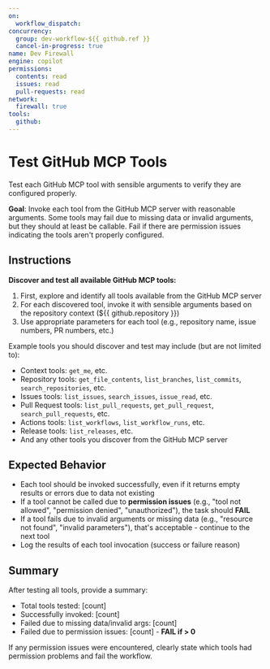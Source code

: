 ```yaml
---
on: 
  workflow_dispatch:
concurrency:
  group: dev-workflow-${{ github.ref }}
  cancel-in-progress: true
name: Dev Firewall
engine: copilot
permissions:
  contents: read
  issues: read
  pull-requests: read
network:
  firewall: true
tools:
  github:
---
```


# Test GitHub MCP Tools

Test each GitHub MCP tool with sensible arguments to verify they are configured properly.

**Goal**: Invoke each tool from the GitHub MCP server with reasonable arguments. Some tools may fail due to missing data or invalid arguments, but they should at least be callable. Fail if there are permission issues indicating the tools aren't properly configured.

## Instructions

**Discover and test all available GitHub MCP tools:**

1. First, explore and identify all tools available from the GitHub MCP server
2. For each discovered tool, invoke it with sensible arguments based on the repository context (${{ github.repository }})
3. Use appropriate parameters for each tool (e.g., repository name, issue numbers, PR numbers, etc.)

Example tools you should discover and test may include (but are not limited to):
- Context tools: `get_me`, etc.
- Repository tools: `get_file_contents`, `list_branches`, `list_commits`, `search_repositories`, etc.
- Issues tools: `list_issues`, `search_issues`, `issue_read`, etc.
- Pull Request tools: `list_pull_requests`, `get_pull_request`, `search_pull_requests`, etc.
- Actions tools: `list_workflows`, `list_workflow_runs`, etc.
- Release tools: `list_releases`, etc.
- And any other tools you discover from the GitHub MCP server

## Expected Behavior

- Each tool should be invoked successfully, even if it returns empty results or errors due to data not existing
- If a tool cannot be called due to **permission issues** (e.g., "tool not allowed", "permission denied", "unauthorized"), the task should **FAIL** 
- If a tool fails due to invalid arguments or missing data (e.g., "resource not found", "invalid parameters"), that's acceptable - continue to the next tool
- Log the results of each tool invocation (success or failure reason)

## Summary

After testing all tools, provide a summary:
- Total tools tested: [count]
- Successfully invoked: [count]
- Failed due to missing data/invalid args: [count]  
- Failed due to permission issues: [count] - **FAIL if > 0**

If any permission issues were encountered, clearly state which tools had permission problems and fail the workflow.
